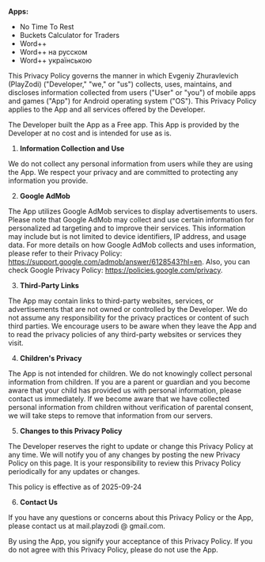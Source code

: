 **Apps:**
- No Time To Rest
- Buckets Calculator for Traders
- Word++
- Word++ на русском
- Word++ українською

This Privacy Policy governs the manner in which Evgeniy Zhuravlevich (PlayZodi) ("Developer," "we," or "us") collects, uses, maintains, and discloses information collected from users ("User" or "you") of mobile apps and games ("App") for Android operating system ("OS"). This Privacy Policy applies to the App and all services offered by the Developer.

The Developer built the App as a Free app. This App is provided by the Developer at no cost and is intended for use as is.

1. **Information Collection and Use**

We do not collect any personal information from users while they are using the App. We respect your privacy and are committed to protecting any information you provide.

2. **Google AdMob**

The App utilizes Google AdMob services to display advertisements to users. Please note that Google AdMob may collect and use certain information for personalized ad targeting and to improve their services. This information may include but is not limited to device identifiers, IP address, and usage data. For more details on how Google AdMob collects and uses information, please refer to their Privacy Policy: https://support.google.com/admob/answer/6128543?hl=en. Also, you can check Google Privacy Policy: https://policies.google.com/privacy.

3. **Third-Party Links**

The App may contain links to third-party websites, services, or advertisements that are not owned or controlled by the Developer. We do not assume any responsibility for the privacy practices or content of such third parties. We encourage users to be aware when they leave the App and to read the privacy policies of any third-party websites or services they visit.

4. **Children's Privacy**

The App is not intended for children. We do not knowingly collect personal information from children. If you are a parent or guardian and you become aware that your child has provided us with personal information, please contact us immediately. If we become aware that we have collected personal information from children without verification of parental consent, we will take steps to remove that information from our servers.

5. **Changes to this Privacy Policy**

The Developer reserves the right to update or change this Privacy Policy at any time. We will notify you of any changes by posting the new Privacy Policy on this page. It is your responsibility to review this Privacy Policy periodically for any updates or changes.

This policy is effective as of 2025-09-24

6. **Contact Us**

If you have any questions or concerns about this Privacy Policy or the App, please contact us at mail.playzodi @ gmail.com.

By using the App, you signify your acceptance of this Privacy Policy. If you do not agree with this Privacy Policy, please do not use the App.
